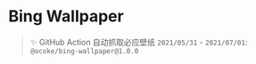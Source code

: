 # Bing Wallpaper

> :sparkles: GitHub Action 自动抓取必应壁纸
`2021/05/31` - `2021/07/01`: `@ocoke/bing-wallpaper@1.0.0` 


